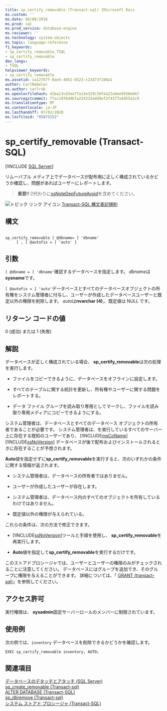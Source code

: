 ```yaml
---
title: sp_certify_removable (Transact-sql) |Microsoft Docs
ms.custom: ''
ms.date: 08/09/2016
ms.prod: sql
ms.prod_service: database-engine
ms.reviewer: ''
ms.technology: system-objects
ms.topic: language-reference
f1_keywords:
- sp_certify_removable_TSQL
- sp_certify_removable
dev_langs:
- TSQL
helpviewer_keywords:
- sp_certify_removable
ms.assetid: ca12767f-0ae5-4652-b523-c23473f100a1
author: CarlRabeler
ms.author: carlrab
ms.openlocfilehash: d1ba13cd3ae77a13e329c39fea22a9ee9550ed47
ms.sourcegitcommit: f7ac1976d4bfa224332edd9ef2f4377a4d55a2c9
ms.translationtype: MT
ms.contentlocale: ja-JP
ms.lasthandoff: 07/02/2020
ms.locfileid: "85873152"
---
```

# <a name="sp_certify_removable-transact-sql"></a>sp_certify_removable (Transact-SQL)
[!INCLUDE [SQL Server](../../includes/applies-to-version/sqlserver.md)]

  リムーバブル メディア上でデータベースが配布用に正しく構成されているかどうか確認し、問題があればユーザーにレポートします。  
  
> **重要!!** [!代わりに[ssNoteDepFutureAvoid](../../t-sql/statements/create-database-sql-server-transact-sql.md)を含めてください。  
  
  
 ![トピック リンク アイコン](../../database-engine/configure-windows/media/topic-link.gif "トピック リンク アイコン") [Transact-SQL 構文表記規則](../../t-sql/language-elements/transact-sql-syntax-conventions-transact-sql.md)  
  
## <a name="syntax"></a>構文  
  
```  
  
sp_certify_removable [ @dbname= ] 'dbname'  
     [ , [ @autofix = ] 'auto' ]  
```  
  
## <a name="arguments"></a>引数  
`[ @dbname = ] 'dbname'`確認するデータベースを指定します。 *dbname*は**sysname**です。  
  
`[ @autofix = ] 'auto'`データベースとすべてのデータベースオブジェクトの所有権をシステム管理者に付与し、ユーザーが作成したデータベースユーザーと既定以外の権限を削除します。 *auto*は**nvarchar (4)**,、既定値は NULL です。  
  
## <a name="return-code-values"></a>リターン コードの値  
 0 (成功) または 1 (失敗)  
  
## <a name="remarks"></a>解説  
 データベースが正しく構成されている場合、 **sp_certify_removable**は次の処理を実行します。  
  
-   ファイルをコピーできるように、データベースをオフラインに設定します。  
  
-   すべてのテーブルに関する統計を更新し、所有権やユーザーに関する問題をレポートする。  
  
-   データ ファイル グループを読み取り専用としてマークし、ファイルを読み取り専用メディアにコピーできるようにする。  
  
 システム管理者は、データベースとすべてのデータベース オブジェクトの所有者であることが必要です。 システム管理者は、を実行しているすべてのサーバー上に存在する既知のユーザーであり、 [!INCLUDE[msCoName](../../includes/msconame-md.md)] [!INCLUDE[ssNoVersion](../../includes/ssnoversion-md.md)] データベースが後で配布およびインストールされるときに存在することが予想されます。  
  
 **Auto**値を指定せずに**sp_certify_removable**を実行すると、次のいずれかの条件に関する情報が返されます。  
  
-   システム管理者は、データベースの所有者ではありません。  
  
-   ユーザーが作成したユーザーが存在します。  
  
-   システム管理者は、データベース内のすべてのオブジェクトを所有しているわけではありません。  
  
-   既定値以外の権限が与えられている。  
  
 これらの条件は、次の方法で修正できます。  
  
-   [!INCLUDE[ssNoVersion](../../includes/ssnoversion-md.md)]ツールと手順を使用し、 **sp_certify_removable**を再実行します。  
  
-   **Auto**値を指定して**sp_certify_removable**を実行するだけです。  
  
 このストアドプロシージャでは、ユーザーとユーザーの権限のみがチェックされることに注意してください。 データベースにはグループを追加でき、そのグループに権限を与えることができます。 詳細については、「 [GRANT &#40;transact-sql&#41;](../../t-sql/statements/grant-transact-sql.md)」を参照してください。  
  
## <a name="permissions"></a>アクセス許可  
 実行権限は、 **sysadmin**固定サーバーロールのメンバーに制限されています。  
  
## <a name="examples"></a>使用例  
 次の例では、`inventory` データベースを削除できるかどうかを確認します。  
  
```  
EXEC sp_certify_removable inventory, AUTO;  
```  
  
## <a name="see-also"></a>関連項目  
 [データベースのデタッチとアタッチ &#40;SQL Server&#41;](../../relational-databases/databases/database-detach-and-attach-sql-server.md)   
 [sp_create_removable &#40;Transact-sql&#41;](../../relational-databases/system-stored-procedures/sp-create-removable-transact-sql.md)   
 [ALTER DATABASE &#40;Transact-SQL&#41;](../../t-sql/statements/alter-database-transact-sql.md)   
 [sp_dbremove &#40;Transact-sql&#41;](../../relational-databases/system-stored-procedures/sp-dbremove-transact-sql.md)   
 [システム ストアド プロシージャ &#40;Transact-SQL&#41;](../../relational-databases/system-stored-procedures/system-stored-procedures-transact-sql.md)  
  
  
